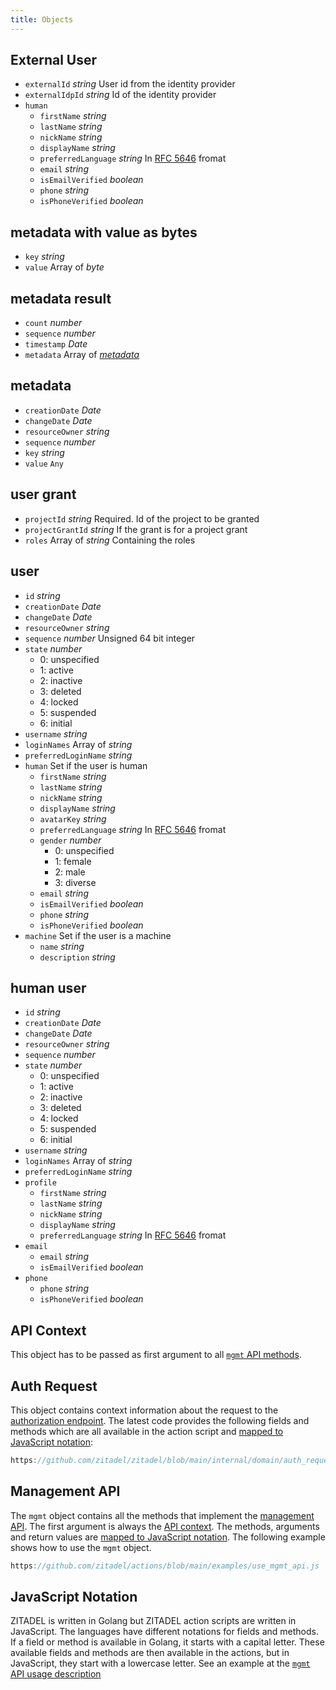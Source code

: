 ```yaml
---
title: Objects
---
```


## External User

- `externalId` *string*
  User id from the identity provider
- `externalIdpId` *string*
  Id of the identity provider
- `human`
  - `firstName` *string*
  - `lastName` *string*
  - `nickName` *string*
  - `displayName` *string*
  - `preferredLanguage` *string*
    In [RFC 5646](https://www.rfc-editor.org/rfc/rfc5646) fromat
  - `email` *string*
  - `isEmailVerified` *boolean*
  - `phone` *string*
  - `isPhoneVerified` *boolean*

## metadata with value as bytes

- `key` *string*
- `value` Array of *byte*

## metadata result

- `count` *number*
- `sequence` *number*
- `timestamp` *Date*
- `metadata` Array of [*metadata*](#metadata)

## metadata

- `creationDate` *Date*
- `changeDate` *Date*
- `resourceOwner` *string*
- `sequence` *number*
- `key` *string*
- `value` `Any`

## user grant

- `projectId` *string*
  Required. Id of the project to be granted
- `projectGrantId` *string*
  If the grant is for a project grant
- `roles` Array of *string*
  Containing the roles

## user

- `id` *string*
- `creationDate` *Date*
- `changeDate` *Date*
- `resourceOwner` *string*
- `sequence` *number*
  Unsigned 64 bit integer
- `state` *number*
  <ul><li>0: unspecified</li><li>1: active</li><li>2: inactive</li><li>3: deleted</li><li>4: locked</li><li>5: suspended</li><li>6: initial</li></ul>
- `username` *string*
- `loginNames` Array of *string*
- `preferredLoginName` *string*
- `human`
  Set if the user is human
  - `firstName` *string*
  - `lastName` *string*
  - `nickName` *string*
  - `displayName` *string*
  - `avatarKey` *string*
  - `preferredLanguage` *string*
    In [RFC 5646](https://www.rfc-editor.org/rfc/rfc5646) fromat
  - `gender` *number*
    <ul><li>0: unspecified</li><li>1: female</li><li>2: male</li><li>3: diverse</li></ul>
  - `email` *string*
  - `isEmailVerified` *boolean*
  - `phone` *string*
  - `isPhoneVerified` *boolean*
- `machine`
  Set if the user is a machine
  - `name` *string*
  - `description` *string*

## human user

- `id` *string*
- `creationDate` *Date*
- `changeDate` *Date*
- `resourceOwner` *string*
- `sequence` *number*
- `state` *number*
  <ul><li>0: unspecified</li><li>1: active</li><li>2: inactive</li><li>3: deleted</li><li>4: locked</li><li>5: suspended</li><li>6: initial</li></ul>
- `username` *string*
- `loginNames` Array of *string*
- `preferredLoginName` *string*
- `profile`
  - `firstName` *string*
  - `lastName` *string*
  - `nickName` *string*
  - `displayName` *string*
  - `preferredLanguage` *string*
    In [RFC 5646](https://www.rfc-editor.org/rfc/rfc5646) fromat
- `email`
  - `email` *string*
  - `isEmailVerified` *boolean*
- `phone`
  - `phone` *string*
  - `isPhoneVerified` *boolean*

## API Context

This object has to be passed as first argument to all [`mgmt` API methods](#management-api).

## Auth Request

This object contains context information about the request to the [authorization endpoint](/docs/apis/openidoauth/endpoints#authorization_endpoint).
The latest code provides the following fields and methods which are all available in the action script and [mapped to JavaScript notation](#javascript-notation):

```go reference
https://github.com/zitadel/zitadel/blob/main/internal/domain/auth_request.go
```

## Management API

The `mgmt` object contains all the methods that implement the [management API](/docs/apis/proto/management).
The first argument is always the [API context](#api-context).
The methods, arguments and return values are [mapped to JavaScript notation](#javascript-notation).
The following example shows how to use the `mgmt` object.
```js reference
https://github.com/zitadel/actions/blob/main/examples/use_mgmt_api.js
```

## JavaScript Notation

ZITADEL is written in Golang but ZITADEL action scripts are written in JavaScript.
The languages have different notations for fields and methods.
If a field or method is available in Golang, it starts with a capital letter.
These available fields and methods are then available in the actions,
but in JavaScript, they start with a lowercase letter.
See an example at the [`mgmt` API usage description](#management-api)

